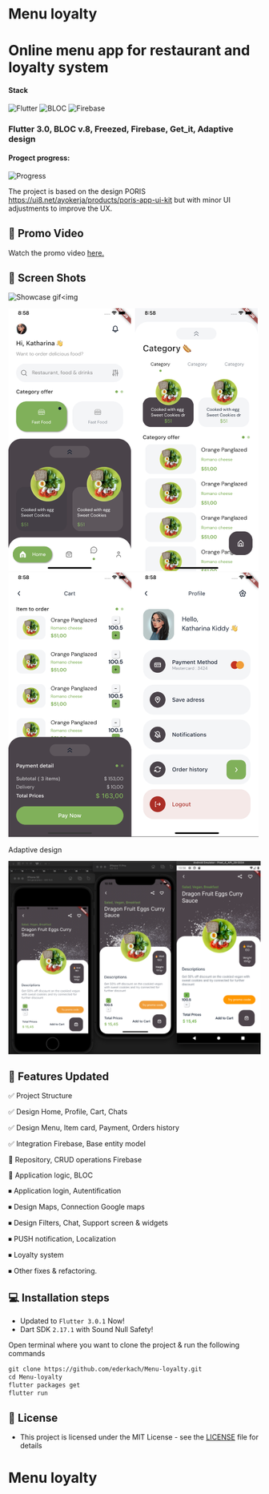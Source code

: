 # Menu loyalty
# Online menu app for restaurant and loyalty system

<h4>Stack</h4> 

![Flutter](https://img.shields.io/badge/flutter-%23039BE5.svg?style=for-the-badge&logo=flutter&logoColor=white&style=plastic)
![BLOC](https://img.shields.io/badge/BLOC-State%20managment-brightgreen&style=plastic)
![Firebase](https://img.shields.io/badge/firebase-%23039BE5.svg?style=for-the-badge&logo=firebase&style=plastic)

<h3>Flutter 3.0, BLOC v.8, Freezed, Firebase, Get_it, Adaptive design </h3> 

<h4>Progect progress:</h4> 

![Progress](https://img.shields.io/badge/Progress-40%25-orange&style=plastic)

The project is based on the design PORIS https://ui8.net/ayokerja/products/poris-app-ui-kit but with minor UI adjustments to improve the UX.

## 🎥 Promo Video

Watch the promo video <a href="https://user-images.githubusercontent.com/83706093/175784626-e455d2ab-3a77-40bd-aefc-0bad6ba27631.mov">here.</a>

## 📱 Screen Shots

<img src="https://user-images.githubusercontent.com/83706093/175784641-2b08ee1e-9193-4f36-8e1f-7456579c1e48.gif" alt="Showcase gif" title="Showcase gif" width="250"/><img 

<img src='/screens/UI1.png' width='500'>
<img src='/screens/UI2.png' width='500'>

Adaptive design

<img src='/screens/AdaptiveDesign.png' width='700'>

## 🎯 Features Updated

✅ Project Structure 

✅ Design Home, Profile, Cart, Chats

✅ Design Menu, Item card, Payment, Orders history

✅ Integration Firebase, Base entity model

🔴 Repository, CRUD operations Firebase

🔴 Application logic, BLOC

⏹ Application login, Autentification

⏹ Design Maps, Connection Google maps

⏹ Design Filters, Chat, Support screen & widgets

⏹ PUSH notification, Localization

⏹ Loyalty system

⏹ Other fixes & refactoring.

## 💻 Installation steps

- Updated to `Flutter 3.0.1` Now!
- Dart SDK `2.17.1` with Sound Null Safety!

Open terminal where you want to clone the project & run the following commands

```
git clone https://github.com/ederkach/Menu-loyalty.git
cd Menu-loyalty
flutter packages get
flutter run
```

## 🔑 License
- This project is licensed under the MIT License - see the [LICENSE](LICENSE.md) file for details

# Menu loyalty
